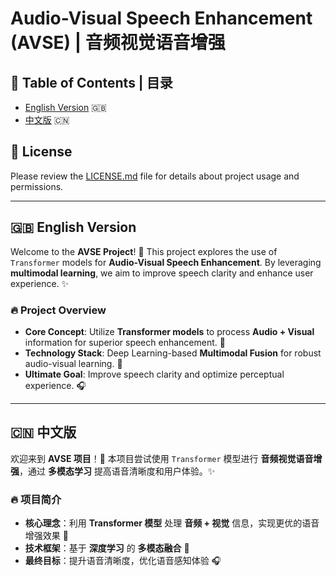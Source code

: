 # Audio-Visual Speech Enhancement (AVSE) | 音频视觉语音增强

## 📌 Table of Contents | 目录
- [English Version](#-english-version) 🇬🇧
- [中文版](#-中文版) 🇨🇳

## 📜 License
Please review the [LICENSE.md](LICENSE.md) file for details about project usage and permissions.

---

## 🇬🇧 English Version

Welcome to the **AVSE Project**! 🚀 This project explores the use of `Transformer` models for **Audio-Visual Speech Enhancement**. By leveraging **multimodal learning**, we aim to improve speech clarity and enhance user experience. ✨

### 🔥 Project Overview
- **Core Concept**: Utilize **Transformer models** to process **Audio + Visual** information for superior speech enhancement. 🎯
- **Technology Stack**: Deep Learning-based **Multimodal Fusion** for robust audio-visual learning. 🧠
- **Ultimate Goal**: Improve speech clarity and optimize perceptual experience. 🎧


---

## 🇨🇳 中文版

欢迎来到 **AVSE 项目**！🚀 本项目尝试使用 `Transformer` 模型进行 **音频视觉语音增强**，通过 **多模态学习** 提高语音清晰度和用户体验。✨

### 🔥 项目简介
- **核心理念**：利用 **Transformer 模型** 处理 **音频 + 视觉** 信息，实现更优的语音增强效果 🎯
- **技术框架**：基于 **深度学习** 的 **多模态融合** 🧠
- **最终目标**：提升语音清晰度，优化语音感知体验 🎧


